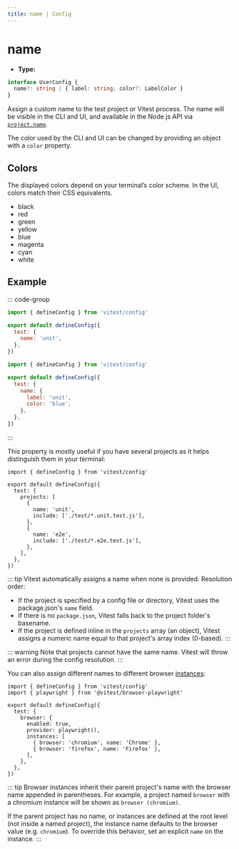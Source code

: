 ```yaml
---
title: name | Config
---
```


# name
- **Type:**

```ts
interface UserConfig {
  name?: string | { label: string; color?: LabelColor }
}
```

Assign a custom name to the test project or Vitest process. The name will be visible in the CLI and UI, and available in the Node.js API via [`project.name`](/advanced/api/test-project#name).

The color used by the CLI and UI can be changed by providing an object with a `color` property.

## Colors

The displayed colors depend on your terminal’s color scheme. In the UI, colors match their CSS equivalents.

- black
- red
- green
- yellow
- blue
- magenta
- cyan
- white

## Example

::: code-group
```js [string]
import { defineConfig } from 'vitest/config'

export default defineConfig({
  test: {
    name: 'unit',
  },
})
```
```js [object]
import { defineConfig } from 'vitest/config'

export default defineConfig({
  test: {
    name: {
      label: 'unit',
      color: 'blue',
    },
  },
})
```
:::

This property is mostly useful if you have several projects as it helps distinguish them in your terminal:

```js{7,11} [vitest.config.js]
import { defineConfig } from 'vitest/config'

export default defineConfig({
  test: {
    projects: [
      {
        name: 'unit',
        include: ['./test/*.unit.test.js'],
      },
      {
        name: 'e2e',
        include: ['./test/*.e2e.test.js'],
      },
    ],
  },
})
```

::: tip
Vitest automatically assigns a name when none is provided. Resolution order:

- If the project is specified by a config file or directory, Vitest uses the package.json's `name` field.
- If there is no `package.json`, Vitest falls back to the project folder's basename.
- If the project is defined inline in the `projects` array (an object), Vitest assigns a numeric name equal to that project's array index (0-based).
:::

::: warning
Note that projects cannot have the same name. Vitest will throw an error during the config resolution.
:::

You can also assign different names to different browser [instances](/config/browser/instances):

```js{10,11} [vitest.config.js]
import { defineConfig } from 'vitest/config'
import { playwright } from '@vitest/browser-playwright'

export default defineConfig({
  test: {
    browser: {
      enabled: true,
      provider: playwright(),
      instances: [
        { browser: 'chromium', name: 'Chrome' },
        { browser: 'firefox', name: 'Firefox' },
      ],
    },
  },
})
```

::: tip
Browser instances inherit their parent project's name with the browser name appended in parentheses. For example, a project named `browser` with a chromium instance will be shown as `browser (chromium)`.

If the parent project has no name, or instances are defined at the root level (not inside a named project), the instance name defaults to the browser value (e.g. `chromium`). To override this behavior, set an explicit `name` on the instance.
:::
